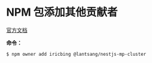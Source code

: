 # NPM 包添加其他贡献者

[官方文档](https://docs.npmjs.com/cli/owner.html)

**命令：**

``` shell
$ npm owner add iricbing @lantsang/nestjs-mp-cluster
```
